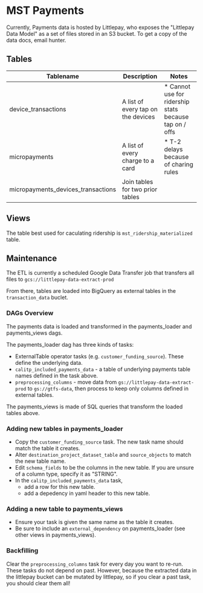 # MST Payments

Currently, Payments data is hosted by Littlepay, who exposes the "Littlepay Data Model" as a set of files stored in an S3 bucket. To get a copy of the data docs, email hunter.

## Tables

| Tablename | Description | Notes |
|----- | -------- | -------|
| device_transactions | A list of every tap on the devices | * Cannot use for ridership stats because tap on / offs |
| micropayments | A list of every charge to a card | * T-2 delays because of charing rules |
| micropayments_devices_transactions | Join tables for two prior tables | |

## Views

The table best used for caculating ridership is `mst_ridership_materialized` table.

## Maintenance


The ETL is currently a scheduled Google Data Transfer job that transfers all files to `gcs://littlepay-data-extract-prod`

From there, tables are loaded into BigQuery as external tables in the `transaction_data` buclet.

### DAGs Overview

The payments data is loaded and transformed in the payments_loader and payments_views dags.

The payments_loader dag has three kinds of tasks:

* ExternalTable operator tasks (e.g. `customer_funding_source`). These define the underlying data.
* `calitp_included_payments_data` - a table of underlying payments table names defined in the task above.
* `preprocessing_columns` - move data from `gs://littlepay-data-extract-prod` to `gs://gtfs-data`,
  then process to keep only columns defined in external tables.

The payments_views is made of SQL queries that transform the loaded tables above.

### Adding new tables in payments_loader

* Copy the `customer_funding_source` task. The new task name should match the table it creates.
* Alter `destination_project_dataset_table` and `source_objects` to match the new table name.
* Edit `schema_fields` to be the columns in the new table. If you are unsure of a column type,
  specify it as "STRING".
* In the `calitp_included_payments_data` task,
  - add a row for this new table.
  - add a depedency in yaml header to this new table.

### Adding a new table to payments_views

* Ensure your task is given the same name as the table it creates.
* Be sure to include an `external_dependency` on payments_loader (see other views in payments_views).

### Backfilling

Clear the `preprocessing_columns` task for every day you want to re-run.
These tasks do not depend on past. However, because the extracted data in the littlepay bucket
can be mutated by littlepay, so if you clear a past task, you should clear them all!
